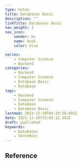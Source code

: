 ```yaml
---
type: notes
title: Databases Basic
description: ""
linkTitle: Databases Basic
nav_weight: 1
nav_icon:
    vendor: bs
    name: book
    color: blue

series:
    - Computer Science
    - Backend
categories:
    - Backend
    - Computer Science
    - Database Basic
    - Database
tags:
    - Backend
    - Computer Science
    - Database
    - Database Basic
lastmod: 2023-12-10T04:29:58.685Z
date: 2023-11-26T13:02:12.342Z
draft: published
keywords:
    - Databases
    - 데이터베이스
---
```


## Reference
